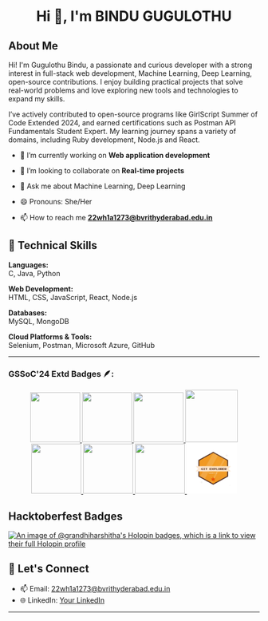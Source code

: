 <h1 align="center">Hi 👋, I'm BINDU GUGULOTHU</h1>

## About Me
Hi! I'm Gugulothu Bindu, a passionate and curious developer with a strong interest in full-stack web development, Machine Learning, Deep Learning, open-source contributions. I enjoy building practical projects that solve real-world problems and love exploring new tools and technologies to expand my skills.

I’ve actively contributed to open-source programs like GirlScript Summer of Code Extended 2024, and earned certifications such as Postman API Fundamentals Student Expert. My learning journey spans a variety of domains, including Ruby development, Node.js and React.

- 🔭 I’m currently working on **Web application development**

- 👯 I’m looking to collaborate on **Real-time projects**

- 💬 Ask me about Machine Learning, Deep Learning

- 😄 Pronouns: She/Her 

- 📫 How to reach me **22wh1a1273@bvrithyderabad.edu.in**

## 🔧 Technical Skills

**Languages:**  
C, Java, Python

**Web Development:**  
HTML, CSS, JavaScript, React, Node.js

**Databases:**  
MySQL, MongoDB

**Cloud Platforms & Tools:**  
Selenium, Postman, Microsoft Azure, GitHub

---

<h3 align="left">GSSoC'24 Extd Badges 🪶:</h3>

<div style='display:flex; align-items:center; gap: 10px;' align='center'><a href="https://gssoc.girlscript.tech/leaderboard">
<img src="https://raw.githubusercontent.com/GSSoC24/Postman-Challenge/main/docs/assets/1.png" width="100px" height="100px" />
<img src="https://raw.githubusercontent.com/GSSoC24/Postman-Challenge/main/docs/assets/2.png" width="100px" height="100px" />
<img src="https://raw.githubusercontent.com/GSSoC24/Postman-Challenge/main/docs/assets/3.png" width="100px" height="100px" />
<img src="https://raw.githubusercontent.com/GSSoC24/Postman-Challenge/main/docs/assets/4.png" width="105px" height="105px" />
<img src="https://raw.githubusercontent.com/GSSoC24/Postman-Challenge/main/docs/assets/5.png" width="100px" height="100px" />
<img src="https://raw.githubusercontent.com/GSSoC24/Postman-Challenge/main/docs/assets/Postman%20White.png" width="100px" height="100px" />
<img src="https://raw.githubusercontent.com/GSSoC24/Hack-Web3Conf/refs/heads/main/assets/Hack-Web3Conf%202024%20Badge%20(2).png" width="100px" height="100px" />
<img src="https://raw.githubusercontent.com/GSSoC24/Contributor/refs/heads/main/assets/Git%20Explorer.png" width="100px" height="100px" />
</a></div>

## Hacktoberfest Badges
[![An image of @grandhiharshitha's Holopin badges, which is a link to view their full Holopin profile](https://holopin.me/grandhiharshitha)](https://holopin.io/@grandhiharshitha)

## 🤝 Let's Connect

- 📫 Email: 22wh1a1273@bvrithyderabad.edu.in  
- 🌐 LinkedIn: [Your LinkedIn](https://www.linkedin.com/in/bindu-gugulothu/)

---
